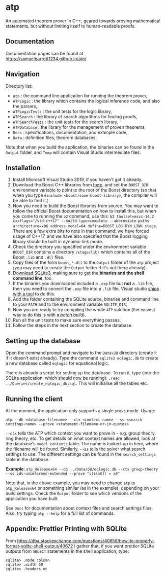 # atp

An automated theorem prover in C++, geared towards proving mathematical statements, but without limiting itself to human-readable proofs.

## Documentation

Documentation pages can be found at https://samuelbarrett1234.github.io/atp/

## Navigation

Directory list:
- `atp` : the command line application for running the theorem prover,
- `ATPLogic` : the library which contains the logical inference code, and also the parsers,
- `ATPLogicTests` : the unit tests for the logic library,
- `ATPSearch` : the library of search algorithms for finding proofs,
- `ATPSearchTests` : the unit tests for the search library,
- `ATPDatabase` : the library for the management of proven theorems,
- `Docs` : specifications, documentation, and example code,
- `Data` : definition files, theorem databases.

Note that when you build the application, the binaries can be found in the `Output` folder, and `Temp` will contain Visual Studio intermediate files.

## Installation

1. Install Microsoft Visual Studio 2019, if you haven't got it already.
2. Download the Boost C++ libraries from [here](https://www.boost.org/), and set the `BOOST_DIR` environment variable to point to the root of the Boost directory (so that when you type `#include <boost/some-boost-library>`, the compiler will be able to find it.)
3. Now you need to build the Boost libraries from source. You may want to follow the official Boost documentation on how to install this, but when you come to running the `b2` command, use this: `b2 toolset=msvc-14.2 cxxflags="/std:c++17" --build-type=complete --abbreviate-paths architecture=x86 address-model=64 define=BOOST_LOG_DYN_LINK stage`. There are a few extra bits to note in that command: we have forced usage of C++17, and we have also specified that the Boost logging library should be built in dynamic-link mode.
4. Check the directory you specified under the environment variable `BOOST_DIR` contains a directory `/stage/lib/` which contains all of the Boost `.lib` and `.dll` files.
5. Copy files of the form `boost_*.dll` to the `Output` folder of the `atp` project (you may need to create the `Output` folder if it's not there already).
6. [Download SQLite3](https://www.sqlite.org/download.html), making sure to get the **binaries and the shell command line**, too.
7. If the binaries you downloaded included a `.exp` file but **not** a `.lib` file, then you need to convert the `.exp` file into a `.lib` file. Visual studio [ships with a tool](https://docs.microsoft.com/en-us/cpp/build/reference/lib-reference?view=vs-2019) to do this.
8. Add the folder containing the SQLite source, binaries and command line to your `PATH` and to the environment variable `SQLITE_DIR`.
9. Now you are ready to try compiling the whole `ATP` solution (the easiest way to do this is with a *batch build*).
10. Run all the unit tests to make sure everything passes.
11. Follow the steps in the next section to create the database.

## Setting up the database

Open the command prompt and navigate to the `Data\DB` directory (create it if it doesn't exist already). Type the command `sqlite3 eqlogic.db` to create a new database called `eqlogic` for equational logic.

There is already a script for setting up the database. To run it, type (into the SQLite application, which should now be running): `.read ../Queries/create_eqlogic_db.sql`. This will initialise all the tables etc.

## Running the client

At the moment, the application only supports a single `prove` mode. Usage:

`atp --db <database-filename> --ctx <context-name> --ss <search-settings-name> --prove <statement-filename-or-in-quotes>`

`--ctx` tells the ATP which context you want to prove in - e.g. group theory, ring theory, etc. To get details on what context names are allowed, look at the database's `model_contexts` table. The name is looked-up in here, where the filename will be found. Similarly, `--ss` tells the solver what search settings to use. The different settings can be found in the `search_settings` table in the database.

**Example**: `atp_Releasex64 --db ../Data/DB/eqlogic.db --ctx group-theory --ss ids-uninformed-extended --prove "i(i(x0)) = x0"`

Note that, in the above example, you may need to change `atp` to `atp_Releasex64` or something similar (as in the example), depending on your build settings. Check the `Output` folder to see which versions of the application you have built.

See `Docs` for documentation about context files and search settings files. Also, try typing `atp --help` for a full list of commands.

## Appendix: Prettier Printing with SQLite

From https://dba.stackexchange.com/questions/40656/how-to-properly-format-sqlite-shell-output/40672 I gather that, if you want prettier SQLite outputs from `SELECT` statements in the shell application, type:

```
sqlite> .mode column
sqlite> .width 50
sqlite> .headers on
```

